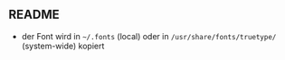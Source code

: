 ## README

- der Font wird in `~/.fonts`  (local) oder in `/usr/share/fonts/truetype/` (system-wide) kopiert
